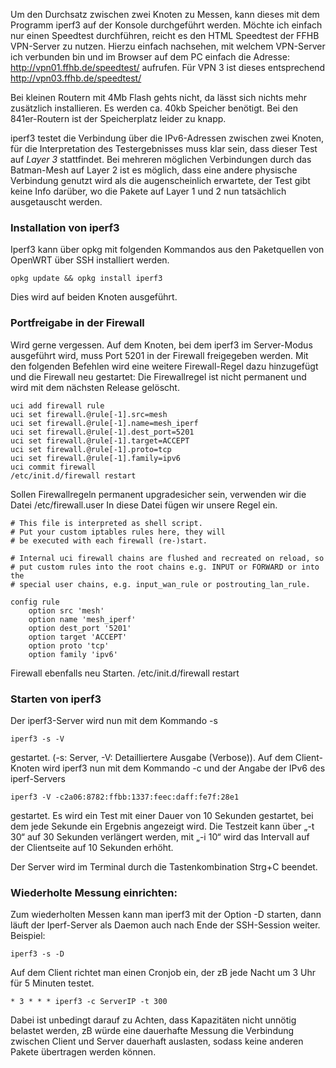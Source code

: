 Um den Durchsatz zwischen zwei Knoten zu Messen, kann dieses mit dem Programm iperf3 auf der Konsole durchgeführt werden.
Möchte ich einfach nur einen Speedtest durchführen, reicht es den HTML Speedtest der FFHB VPN-Server zu nutzen.
Hierzu einfach nachsehen, mit welchem VPN-Server ich verbunden bin und im Browser auf dem PC einfach die Adresse:
http://vpn01.ffhb.de/speedtest/ aufrufen. Für VPN 3 ist dieses entsprechend http://vpn03.ffhb.de/speedtest/

Bei kleinen Routern mit 4Mb Flash gehts nicht, da lässt sich nichts mehr zusätzlich installieren. Es werden ca. 40kb Speicher benötigt. Bei den 841er-Routern ist der Speicherplatz leider zu knapp.

iperf3 testet die Verbindung über die IPv6-Adressen zwischen zwei Knoten, für die Interpretation des Testergebnisses muss klar sein, dass dieser Test auf *Layer 3* stattfindet. Bei mehreren möglichen Verbindungen durch das Batman-Mesh auf Layer 2 ist es möglich, dass eine andere physische Verbindung genutzt wird als die augenscheinlich erwartete, der Test gibt keine Info darüber, wo die Pakete auf Layer 1 und 2 nun tatsächlich ausgetauscht werden.

### Installation von iperf3

Iperf3 kann über opkg mit folgenden Kommandos aus den Paketquellen von OpenWRT über SSH installiert werden.
~~~
opkg update && opkg install iperf3
~~~
Dies wird auf beiden Knoten ausgeführt.

### Portfreigabe in der Firewall

Wird gerne vergessen. Auf dem Knoten, bei dem iperf3 im Server-Modus ausgeführt wird, muss Port 5201 in der Firewall freigegeben werden. Mit den folgenden Befehlen wird eine weitere Firewall-Regel dazu hinzugefügt und die Firewall neu gestartet: Die Firewallregel ist nicht permanent und wird mit dem nächsten Release gelöscht.
~~~
uci add firewall rule
uci set firewall.@rule[-1].src=mesh
uci set firewall.@rule[-1].name=mesh_iperf
uci set firewall.@rule[-1].dest_port=5201
uci set firewall.@rule[-1].target=ACCEPT
uci set firewall.@rule[-1].proto=tcp
uci set firewall.@rule[-1].family=ipv6
uci commit firewall
/etc/init.d/firewall restart
~~~

Sollen Firewallregeln permanent upgradesicher sein, verwenden wir die Datei /etc/firewall.user
In diese Datei fügen wir unsere Regel ein.
~~~
# This file is interpreted as shell script.
# Put your custom iptables rules here, they will
# be executed with each firewall (re-)start.

# Internal uci firewall chains are flushed and recreated on reload, so
# put custom rules into the root chains e.g. INPUT or FORWARD or into the
# special user chains, e.g. input_wan_rule or postrouting_lan_rule.

config rule
	option src 'mesh'
	option name 'mesh_iperf'
	option dest_port '5201'
	option target 'ACCEPT'
	option proto 'tcp'
	option family 'ipv6'
~~~

Firewall ebenfalls neu Starten. /etc/init.d/firewall restart

### Starten von iperf3

Der iperf3-Server wird nun mit dem Kommando -s
~~~
iperf3 -s -V
~~~
gestartet. (-s: Server, -V: Detailliertere Ausgabe (Verbose)). Auf dem Client-Knoten wird iperf3 nun mit dem Kommando -c und der Angabe der IPv6 des iperf-Servers
~~~
iperf3 -V -c2a06:8782:ffbb:1337:feec:daff:fe7f:28e1
~~~
gestartet. Es wird ein Test mit einer Dauer von 10 Sekunden gestartet, bei dem jede Sekunde ein Ergebnis angezeigt wird. Die Testzeit kann über „-t 30“ auf 30 Sekunden verlängert werden, mit „-i 10“ wird das Intervall auf der Clientseite auf 10 Sekunden erhöht.

Der Server wird im Terminal durch die Tastenkombination Strg+C beendet. 


### Wiederholte Messung einrichten:

Zum wiederholten Messen kann man iperf3 mit der Option -D starten, dann läuft der Iperf-Server als Daemon auch nach Ende der SSH-Session weiter. Beispiel:
~~~
iperf3 -s -D
~~~


Auf dem Client richtet man einen Cronjob ein, der zB jede Nacht um 3 Uhr für 5 Minuten testet. 
~~~
* 3 * * * iperf3 -c ServerIP -t 300
~~~
Dabei ist unbedingt darauf zu Achten, dass Kapazitäten nicht unnötig belastet werden, zB würde eine dauerhafte Messung die Verbindung zwischen Client und Server dauerhaft auslasten, sodass keine anderen Pakete übertragen werden können.




